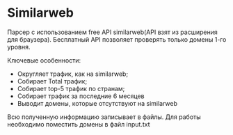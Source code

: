 # Similarweb

Парсер с использованием free API similarweb(API взят из расширения для браузера).
Бесплатный API позволяет проверять только домены 1-го уровня.

Ключевые особенности:

- Округляет трафик, как на similarweb;
- Собирает Total трафик;
- Собирает top-5 трафик по странам;
- Собирает трафик за последние 6 месяцев
- Выводит домены, которые отсутствуют на similarweb

Всю полученную информацию записывает в файлы.
Для работы необходимо поместить домены в файл input.txt
